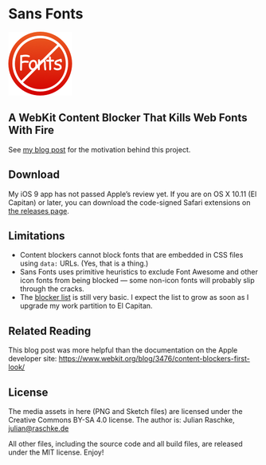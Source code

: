 # Sans Fonts

![Sans Fonts icon](SansFonts.safariextension/Icon-128.png)

## A WebKit Content Blocker That Kills Web Fonts With Fire

See [my blog post](https://jlnr.de/2015/09/13/sans-fonts.html) for the motivation behind this project.

## Download

My iOS 9 app has not passed Apple’s review yet.
If you are on OS X 10.11 (El Capitan) or later, you can download the code-signed Safari extensions on [the releases page](https://github.com/jlnr/SansFonts/releases).

## Limitations

* Content blockers cannot block fonts that are embedded in CSS files using `data:` URLs. (Yes, that is a thing.)
* Sans Fonts uses primitive heuristics to exclude Font Awesome and other icon fonts from being blocked — some non-icon fonts will probably slip through the cracks.
* The [blocker list](content-blocker/blockerList.json) is still very basic.
  I expect the list to grow as soon as I upgrade my work partition to El Capitan.

## Related Reading

This blog post was more helpful than the documentation on the Apple developer site: https://www.webkit.org/blog/3476/content-blockers-first-look/

## License

The media assets in here (PNG and Sketch files) are licensed under the Creative Commons BY-SA 4.0 license.
The author is: Julian Raschke, julian@raschke.de

All other files, including the source code and all build files, are released under the MIT license. Enjoy!
